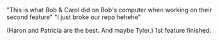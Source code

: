 "This is what Bob & Carol did on Bob's computer when working on their second feature"
"I just broke our repo hehehe"

(Haron and Patricia are the best. And maybe Tyler.)
1st feature finished.

